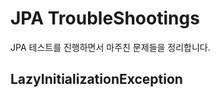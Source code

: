 # JPA TroubleShootings

JPA 테스트를 진행하면서 마주친 문제들을 정리합니다.
<br/>
## LazyInitializationException
```

```